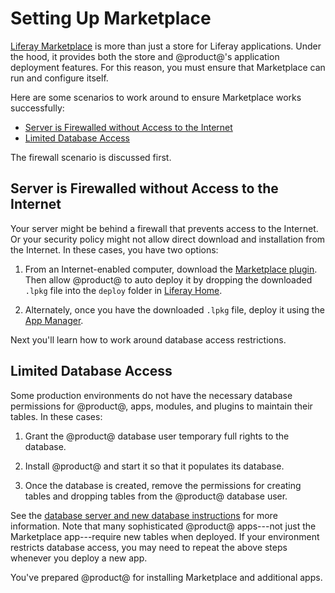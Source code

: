 # Setting Up Marketplace [](id=setting-up-marketplace-and-portal-security)

[Liferay Marketplace](https://www.liferay.com/marketplace)
is more than just a store for Liferay applications. Under the hood, it provides
both the store and @product@'s application deployment features. For this
reason, you must ensure that Marketplace can run and configure itself. 

Here are some scenarios to work around to ensure Marketplace works successfully:

-   [Server is Firewalled without Access to the Internet](#server-is-firewalled-without-access-to-the-internet)
-   [Limited Database Access](#limited-database-access)

The firewall scenario is discussed first. 

## Server is Firewalled without Access to the Internet [](id=server-is-firewalled-without-access-to-the-internet)

Your server might be behind a firewall that prevents access to the Internet. Or
your security policy might not allow direct download and installation from the
Internet. In these cases, you have two options:

1.  From an Internet-enabled computer, download the 
    [Marketplace plugin](https://www.liferay.com/marketplace/download).
    Then allow @product@ to auto deploy it by dropping the downloaded `.lpkg`
    file into the `deploy` folder in
    [Liferay Home](/discover/deployment/-/knowledge_base/7-1/installing-product#liferay-home).

2.  Alternately, once you have the downloaded `.lpkg` file, deploy it using the
    [App Manager](/discover/portal/-/knowledge_base/7-1/managing-and-configuring-apps).

Next you'll learn how to work around database access restrictions. 

## Limited Database Access [](id=limited-database-access)

Some production environments do not have the necessary database permissions for
@product@, apps, modules, and plugins to maintain their tables. In these cases:

1.  Grant the @product@ database user temporary full rights to the database.

2.  Install @product@ and start it so that it populates its database.

3.  Once the database is created, remove the permissions for creating tables and
    dropping tables from the @product@ database user.

See the
[database server and new database instructions](/discover/deployment/-/knowledge_base/7-1/preparing-for-install#step-1-choose-a-database-server-and-create-a-new-database)
for more information. Note that many sophisticated
@product@ apps---not just the Marketplace app---require new tables when
deployed. If your environment restricts database access, you may need to repeat
the above steps whenever you deploy a new app.

You've prepared @product@ for installing Marketplace and additional apps. 
